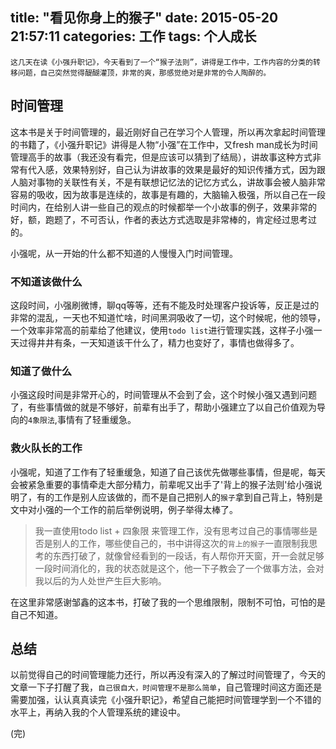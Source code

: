 title: "看见你身上的猴子"
date: 2015-05-20 21:57:11
categories: 工作
tags: 个人成长
---

    这几天在读《小强升职记》，今天看到了一个“猴子法则”，讲得是工作中，工作内容的分类的转移问题，自己突然觉得醍醐灌顶，非常的爽，那感觉绝对是非常的令人陶醉的。

<!--more-->
## 时间管理

这本书是关于时间管理的，最近刚好自己在学习个人管理，所以再次拿起时间管理的书籍了，《小强升职记》讲得是人物“小强”在工作中，又fresh man成长为时间管理高手的故事（我还没有看完，但是应该可以猜到了结局），讲故事这种方式非常有代入感，效果特别好，自己认为讲故事的效果是最好的知识传播方式，因为跟人脑对事物的关联性有关，不是有联想记忆法的记忆方式么，讲故事会被人脑非常容易的吸收，因为故事是连续的，故事是有趣的，大脑输入极强，所以自己在一段时间内，在给别人讲一些自己的观点的时候都举一个小故事的例子，效果非常的好，额，跑题了，不可否认，作者的表达方式选取是非常棒的，肯定经过思考过的。

小强呢，从一开始的什么都不知道的人慢慢入门时间管理。

### 不知道该做什么
这段时间，小强刷微博，聊qq等等，还有不能及时处理客户投诉等，反正是过的非常的混乱，一天也不知道忙啥，时间黑洞吸收了一切，这个时候呢，他的领导，一个效率非常高的前辈给了他建议，使用`todo list`进行管理实践，这样子小强一天过得井井有条，一天知道该干什么了，精力也变好了，事情也做得多了。

### 知道了做什么
小强这段时间是非常开心的，时间管理从不会到了会，这个时候小强又遇到问题了，有些事情做的就是不够好，前辈有出手了，帮助小强建立了以自己价值观为导向的`4象限法`,事情有了轻重缓急。

### 救火队长的工作
小强呢，知道了工作有了轻重缓急，知道了自己该优先做哪些事情，但是呢，每天会被紧急重要的事情牵走大部分精力，前辈呢又出手了'背上的猴子法则'给小强说明了，有的工作是别人应该做的，而不是自己把别人的`猴子`拿到自己背上，特别是文中对小强的一个工作的前后举例说明，例子举得太棒了。
> 我一直使用todo list + 四象限 来管理工作，没有思考过自己的事情哪些是否是别人的工作，哪些使自己的，书中讲得这次的`背上的猴子`一直限制我思考的东西打破了，就像曾经看到的一段话，有人帮你开天窗，开一会就足够一段时间消化的，我的状态就是这个，他一下子教会了一个做事方法，会对我以后的为人处世产生巨大影响。

在这里非常感谢邹鑫的这本书，打破了我的一个思维限制，限制不可怕，可怕的是自己不知道。


## 总结
以前觉得自己的时间管理能力还行，所以再没有深入的了解过时间管理了，今天的文章一下子打醒了我，`自己很自大，时间管理不是那么简单`，自己管理时间这方面还是需要加强，认认真真读完《小强升职记》，希望自己能把时间管理学到一个不错的水平上，再纳入我的个人管理系统的建设中。

(完)
